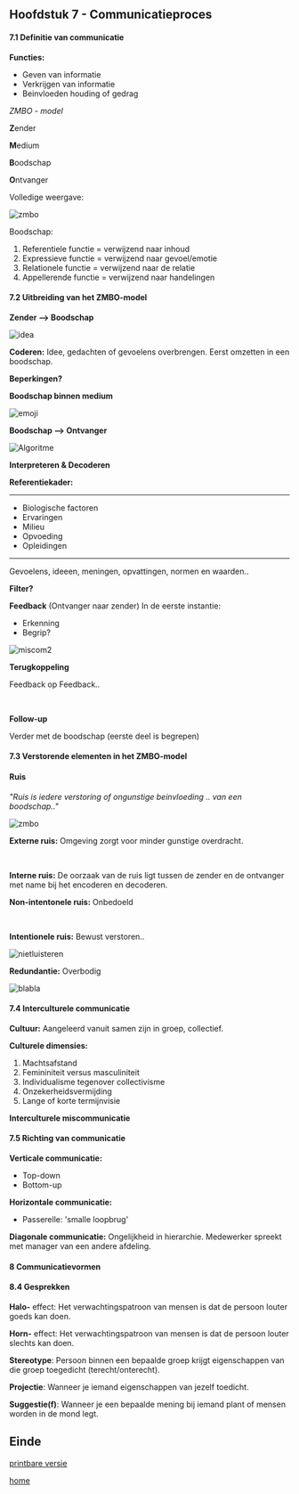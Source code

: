 ## Hoofdstuk 7 - Communicatieproces



#### 7.1 Definitie van communicatie


**Functies:**
- Geven van informatie
- Verkrijgen van informatie
- Beinvloeden houding of gedrag


_ZMBO - model_

**Z**ender

**M**edium

**B**oodschap

**O**ntvanger


Volledige weergave:

![zmbo](vavo/fotos/zmbo.jpg)


Boodschap:

1. Referentiele functie = verwijzend naar inhoud
2. Expressieve functie = verwijzend naar gevoel/emotie
3. Relationele functie = verwijzend naar de relatie
4. Appellerende functie = verwijzend naar handelingen



#### 7.2 Uitbreiding van het ZMBO-model


**Zender --> Boodschap**

![idea](vavo/fotos/idea.jpg)

**Coderen:** Idee, gedachten of gevoelens overbrengen. Eerst omzetten in een boodschap.

**Beperkingen?**


**Boodschap binnen medium**

![emoji](vavo/fotos/emoji.png)


**Boodschap --> Ontvanger**

![Algoritme](vavo/fotos/algoritme.jpg)

**Interpreteren & Decoderen**


**Referentiekader:** 

--------
- Biologische factoren
- Ervaringen
- Milieu
- Opvoeding
- Opleidingen
---------
Gevoelens, ideeen, meningen, opvattingen, normen en waarden..

**Filter?**


**Feedback** (Ontvanger naar zender)
In de eerste instantie:
- Erkenning
- Begrip?

![miscom2](vavo/fotos/miscommunication2.jpg)


**Terugkoppeling**

Feedback op Feedback..

&nbsp;

**Follow-up**

Verder met de boodschap (eerste deel is begrepen)



#### 7.3 Verstorende elementen in het ZMBO-model


#### Ruis
_"Ruis is iedere verstoring of ongunstige beinvloeding .. van een boodschap.."_


![zmbo](vavo/fotos/zmbo.jpg)


**Externe ruis:** Omgeving zorgt voor minder gunstige overdracht.

&nbsp;

**Interne ruis:** De oorzaak van de ruis ligt tussen de zender en de ontvanger met name bij het encoderen en decoderen.


**Non-intentonele ruis:** Onbedoeld

&nbsp;

**Intentionele ruis:** Bewust verstoren..

![nietluisteren](vavo/fotos/nietluisteren.jpg)


**Redundantie:** Overbodig

![blabla](vavo/fotos/blabla.jpg)


#### 7.4 Interculturele communicatie


**Cultuur:** Aangeleerd vanuit samen zijn in groep, collectief.


**Culturele dimensies:**
1. Machtsafstand
2. Femininiteit versus masculiniteit
3. Individualisme tegenover collectivisme
4. Onzekerheidsvermijding
5. Lange of korte termijnvisie


**Interculturele miscommunicatie**



#### 7.5 Richting van communicatie


**Verticale communicatie:**
- Top-down
- Bottom-up


**Horizontale communicatie:**
- Passerelle: 'smalle loopbrug'


**Diagonale communicatie:**
Ongelijkheid in hierarchie. Medewerker spreekt met manager van een andere afdeling.



#### 8 Communicatievormen


#### 8.4 Gesprekken


**Halo-** effect: Het verwachtingspatroon van mensen is dat de persoon louter goeds kan doen.

**Horn-** effect: Het verwachtingspatroon van mensen is dat de persoon louter slechts kan doen.


**Stereotype**: Persoon binnen een bepaalde groep krijgt eigenschappen van die groep toegedicht (terecht/onterecht).

**Projectie**: Wanneer je iemand eigenschappen van jezelf toedicht.

**Suggestie(f)**: Wanneer je een bepaalde mening bij iemand plant of mensen worden in de mond legt.


## Einde

[printbare versie](vwo_hfd7-8.html?print-pdf)

[home](index.html)